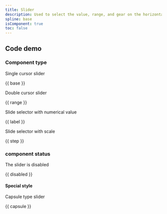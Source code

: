 ```yaml
---
title: Slider
description: Used to select the value, range, and gear on the horizontal axis.
spline: base
isComponent: true
toc: false
---
```


## Code demo

### Component type

Single cursor slider

{{ base }}

Double cursor slider

{{ range }}

Slide selector with numerical value

{{ label }}

Slide selector with scale

{{ step }}

### component status

The slider is disabled

{{ disabled }}

#### Special style

Capsule type slider

{{ capsule }}